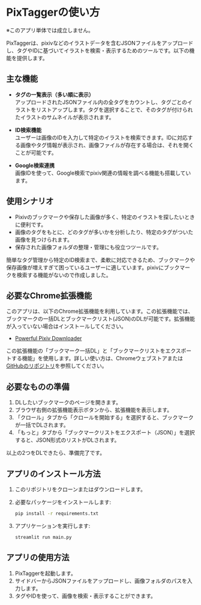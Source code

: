 # PixTaggerの使い方
※このアプリ単体では成立しません。

PixTaggerは、pixivなどのイラストデータを含むJSONファイルをアップロードし、タグやIDに基づいてイラストを検索・表示するためのツールです。以下の機能を提供します。

## 主な機能
- **タグの一覧表示（多い順に表示）**  
  アップロードされたJSONファイル内の全タグをカウントし、タグごとのイラストをリストアップします。タグを選択することで、そのタグが付けられたイラストのサムネイルが表示されます。

- **ID検索機能**  
  ユーザーは画像のIDを入力して特定のイラストを検索できます。IDに対応する画像やタグ情報が表示され、画像ファイルが存在する場合は、それを開くことが可能です。

- **Google検索連携**  
  画像IDを使って、Google検索でpixiv関連の情報を調べる機能も搭載しています。

## 使用シナリオ
- Pixivのブックマークや保存した画像が多く、特定のイラストを探したいときに便利です。
- 画像のタグをもとに、どのタグが多いかを分析したり、特定のタグがついた画像を見つけられます。
- 保存された画像フォルダの整理・管理にも役立つツールです。
  
簡単なタグ管理から特定のID検索まで、柔軟に対応できるため、ブックマークや保存画像が増えすぎて困っているユーザーに適しています。pixivにブックマークを検索する機能がないので作成しました。

## 必要なChrome拡張機能
このアプリは、以下のChrome拡張機能を利用しています。この拡張機能では、ブックマークの一括DLとブックマークリスト(JSON)のDLが可能です。拡張機能が入っていない場合はインストールしてください。

- [Powerful Pixiv Downloader](https://chromewebstore.google.com/detail/powerful-pixiv-downloader/dkndmhgdcmjdmkdonmbgjpijejdcilfh)

この拡張機能の「ブックマーク一括DL」と「ブックマークリストをエクスポートする機能」を使用します。詳しい使い方は、Chromeウェブストアまたは[GitHubのリポジトリ](https://github.com/xuejianxianzun/PixivBatchDownloader)を参照してください。

## 必要なものの準備
1. DLしたいブックマークのページを開きます。
2. ブラウザ右側の拡張機能表示ボタンから、拡張機能を表示します。
3. 「クロール」タブから「クロールを開始する」を選択すると、ブックマークが一括でDLされます。
4. 「もっと」タブから「ブックマークリストをエクスポート（JSON）」を選択すると、JSON形式のリストがDLされます。

以上の2つをDLできたら、準備完了です。

## アプリのインストール方法

1. このリポジトリをクローンまたはダウンロードします。
2. 必要なパッケージをインストールします:

    ```bash
    pip install -r requirements.txt
    ```

3. アプリケーションを実行します:

    ```bash
    streamlit run main.py
    ```

## アプリの使用方法
1. PixTaggerを起動します。
2. サイドバーからJSONファイルをアップロードし、画像フォルダのパスを入力します。
3. タグやIDを使って、画像を検索・表示することができます。